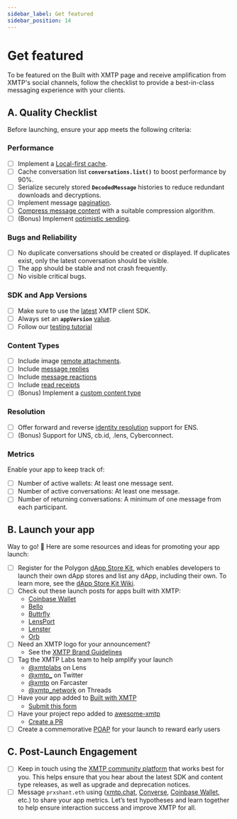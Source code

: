 ```yaml
---
sidebar_label: Get featured
sidebar_position: 14
---
```


# Get featured

To be featured on the Built with XMTP page and receive amplification from XMTP's social channels, follow the checklist to provide a best-in-class messaging experience with your clients.

## **A. Quality Checklist**

Before launching, ensure your app meets the following criteria:

### **Performance**

- [ ] Implement a [Local-first cache](/docs/build/local-first).
- [ ] Cache conversation list **`conversations.list()`** to boost performance by 90%.
- [ ] Serialize securely stored **`DecodedMessage`** histories to reduce redundant downloads and decryptions.
- [ ] Implement message [pagination](/docs/build/messages#list-messages-in-a-conversation-with-pagination).
- [ ] [Compress message content](/docs/build/messages#compress-message-content) with a suitable compression algorithm.
- [ ] (Bonus) Implement [optimistic sending](/docs/tutorials/other/optimistic-sending).

### **Bugs and Reliability**

- [ ] No duplicate conversations should be created or displayed. If duplicates exist, only the latest conversation should be visible.
- [ ] The app should be stable and not crash frequently.
- [ ] No visible critical bugs.

### **SDK and App Versions**

- [ ] Make sure to use the [latest](/docs/changelog) XMTP client SDK.
- [ ] Always set an **`appVersion`** [value](/docs/build/authentication#configure-the-client).
- [ ] Follow our [testing tutorial](/docs/tutorials/debug-and-test)

### Content Types

- [ ] Include image [remote attachments](/docs/build/messages/remote-attachment).
- [ ] Include [message replies](/docs/build/messages/reply)
- [ ] Include [message reactions](/docs/build/messages/reaction)
- [ ] Include [read receipts](docs/build/messages/read-receipt)
- [ ] (Bonus) Implement a [custom content type](/docs/tutorials/custom-ct)

### **Resolution**

- [ ] Offer forward and reverse [identity resolution](/docs/tutorials/identity-resolution) support for ENS.
- [ ] (Bonus) Support for UNS, cb.id, .lens, Cyberconnect.

### **Metrics**

Enable your app to keep track of:

- [ ] Number of active wallets: At least one message sent.
- [ ] Number of active conversations: At least one message.
- [ ] Number of returning conversations: A minimum of one message from each participant.

## B. Launch your app

Way to go! 🎉 Here are some resources and ideas for promoting your app launch:

- [ ] Register for the Polygon [dApp Store Kit](https://docs.dappstorekit.io/docs/how%20to%20use%20the%20dapp%20store%20kit/dapp-registry-management/), which enables developers to launch their own dApp stores and list any dApp, including their own. To learn more, see the [dApp Store Kit Wiki](https://www.notion.so/a3a9e7518b80400589aee8164550838e?pvs=21).
- [ ] Check out these launch posts for apps built with XMTP:
  - [Coinbase Wallet](https://x.com/CoinbaseWallet/status/1679178581224873985?s=20)
  - [Bello](https://twitter.com/xmtp_/status/1693978790618095972)
  - [Buttrfly](https://x.com/0xMoe_/status/1603126849852563456?s=20&t=wHy9mBrNR5ri146CbhCMUw)
  - [LensPort](https://x.com/lensport_io/status/1602370688139939841?s=20&t=wHy9mBrNR5ri146CbhCMUw)
  - [Lenster](https://x.com/lensterxyz/status/1588203593257009152?s=20&t=wHy9mBrNR5ri146CbhCMUw)
  - [Orb](https://x.com/orbapp_/status/1618659601154715649?s=20)
- [ ] Need an XMTP logo for your announcement?
  - See the [XMTP Brand Guidelines](https://github.com/xmtp/brand)
- [ ] Tag the XMTP Labs team to help amplify your launch
  - [@xmtplabs](https://lenster.xyz/u/xmtplabs) on Lens
  - [@xmtp\_](https://x.com/xmtp_) on Twitter
  - [@xmtp](https://warpcast.com/xmtp) on Farcaster
  - [@xmtp_network](https://www.threads.net/@xmtp_network) on Threads
- [ ] Have your app added to [Built with XMTP](/built-with-xmtp)
  - [Submit this form](https://forms.gle/p1VgVtkoGfHXANXt5)
- [ ] Have your project repo added to [awesome-xmtp](https://github.com/xmtp/awesome-xmtp)
  - [Create a PR](https://github.com/xmtp/awesome-xmtp)
- [ ] Create a commemorative [POAP](https://app.poap.xyz/) for your launch to reward early users

## C. **Post-Launch Engagement**

- [ ] Keep in touch using the [XMTP community platform](/docs/contribute) that works best for you. This helps ensure that you hear about the latest SDK and content type releases, as well as upgrade and deprecation notices.
- [ ] Message `prxshant.eth` using ([xmtp.chat](https://xmtp.chat/), [Converse](https://converse.xyz/), [Coinbase Wallet](https://www.coinbase.com/wallet), etc.) to share your app metrics. Let’s test hypotheses and learn together to help ensure interaction success and improve XMTP for all.
